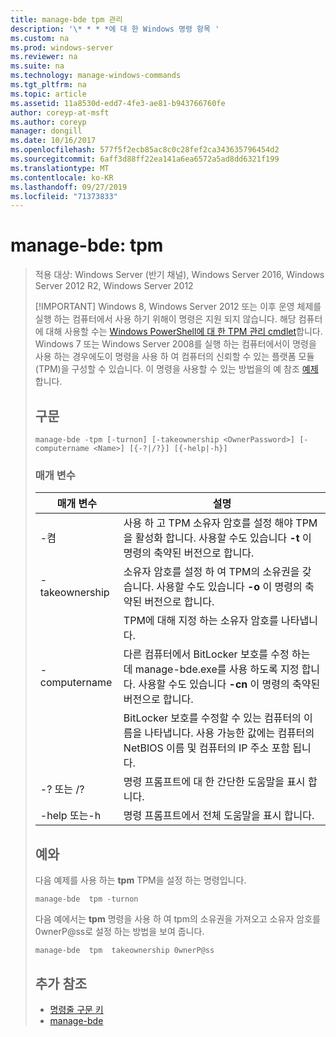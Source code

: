 ```yaml
---
title: manage-bde tpm 관리
description: '\* * * *에 대 한 Windows 명령 항목 '
ms.custom: na
ms.prod: windows-server
ms.reviewer: na
ms.suite: na
ms.technology: manage-windows-commands
ms.tgt_pltfrm: na
ms.topic: article
ms.assetid: 11a8530d-edd7-4fe3-ae81-b943766760fe
author: coreyp-at-msft
ms.author: coreyp
manager: dongill
ms.date: 10/16/2017
ms.openlocfilehash: 577f5f2ecb85ac8c0c28fef2ca343635796454d2
ms.sourcegitcommit: 6aff3d88ff22ea141a6ea6572a5ad8dd6321f199
ms.translationtype: MT
ms.contentlocale: ko-KR
ms.lasthandoff: 09/27/2019
ms.locfileid: "71373833"
---
```

# <a name="manage-bde-tpm"></a>manage-bde: tpm

> 적용 대상: Windows Server (반기 채널), Windows Server 2016, Windows Server 2012 R2, Windows Server 2012
> 
> [!IMPORTANT]
> Windows 8, Windows Server 2012 또는 이후 운영 체제를 실행 하는 컴퓨터에서 사용 하기 위해이 명령은 지원 되지 않습니다. 해당 컴퓨터에 대해 사용할 수는 [Windows PowerShell에 대 한 TPM 관리 cmdlet](https://docs.microsoft.com/powershell/module/trustedplatformmodule/)합니다.
> Windows 7 또는 Windows Server 2008를 실행 하는 컴퓨터에서이 명령을 사용 하는 경우에도이 명령을 사용 하 여 컴퓨터의 신뢰할 수 있는 플랫폼 모듈 (TPM)을 구성할 수 있습니다. 이 명령을 사용할 수 있는 방법을의 예 참조 [예제](#BKMK_Examples)합니다.
> ## <a name="syntax"></a>구문
> ```
> manage-bde -tpm [-turnon] [-takeownership <OwnerPassword>] [-computername <Name>] [{-?|/?}] [{-help|-h}]
> ```
> ### <a name="parameters"></a>매개 변수
> 
> |    매개 변수    |                                                                              설명                                                                               |
> |-----------------|------------------------------------------------------------------------------------------------------------------------------------------------------------------------|
> |     -켬     |              사용 하 고 TPM 소유자 암호를 설정 해야 TPM을 활성화 합니다. 사용할 수도 있습니다 **-t** 이 명령의 축약된 버전으로 합니다.              |
> | -takeownership  |                      소유자 암호를 설정 하 여 TPM의 소유권을 갖습니다. 사용할 수도 있습니다 **-o** 이 명령의 축약된 버전으로 합니다.                       |
> | <OwnerPassword> |                                                      TPM에 대해 지정 하는 소유자 암호를 나타냅니다.                                                       |
> |  -computername  | 다른 컴퓨터에서 BitLocker 보호를 수정 하는 데 manage-bde.exe를 사용 하도록 지정 합니다. 사용할 수도 있습니다 **-cn** 이 명령의 축약된 버전으로 합니다. |
> |     <Name>      |    BitLocker 보호를 수정할 수 있는 컴퓨터의 이름을 나타냅니다. 사용 가능한 값에는 컴퓨터의 NetBIOS 이름 및 컴퓨터의 IP 주소 포함 됩니다.     |
> |    -? 또는 /?     |                                                               명령 프롬프트에 대 한 간단한 도움말을 표시 합니다.                                                               |
> |   -help 또는-h   |                                                             명령 프롬프트에서 전체 도움말을 표시 합니다.                                                              |
> 
> ## <a name="BKMK_Examples"></a>예와
> 다음 예제를 사용 하는 **tpm** TPM을 설정 하는 명령입니다.
> ```
> manage-bde  tpm -turnon
> ```
> 다음 예에서는 **tpm** 명령을 사용 하 여 tpm의 소유권을 가져오고 소유자 암호를 0wnerP@ss로 설정 하는 방법을 보여 줍니다.
> ```
> manage-bde  tpm  takeownership 0wnerP@ss
> ```
> ## <a name="additional-references"></a>추가 참조
> -   [명령줄 구문 키](command-line-syntax-key.md)
> -   [manage-bde](manage-bde.md)
